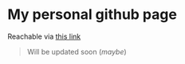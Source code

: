 # My personal github page

Reachable via [this link](https://basketshoe.github.io)

> Will be updated soon (*maybe*)
